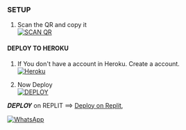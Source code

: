 ### SETUP

1. Scan the QR and copy it
    <br>
<a href='https://GOURAV-MD-DEPLOY.gourav6.repl.co/' target="_blank"><img alt='SCAN QR' src='https://img.shields.io/badge/Scan_qr-100000?style=for-the-badge&logo=scan&logoColor=white&labelColor=black&color=black'/></a>

#### DEPLOY TO HEROKU 

1. If You don't have a account in Heroku. Create a account.
    <br>
<a href='https://signup.heroku.com/' target="_blank"><img alt='Heroku' src='https://img.shields.io/badge/-Create-black?style=for-the-badge&logo=heroku&logoColor=white'/></a>

3. Now Deploy
    <br>
<a href='https://dashboard.heroku.com/new?button-url=https://github.com/darkdevil3610/Gourav-Simple-MD&template=https://github.com/darkdevil3610/Gourav-Simple-MD.git' target="_blank"><img alt='DEPLOY' src='https://img.shields.io/badge/-DEPLOY-black?style=for-the-badge&logo=heroku&logoColor=white'/></a>

𝑫𝑬𝑷𝑳𝑶𝒀 on REPLIT ==> [Deploy on Replit](https://replit.com/github/darkdevil3610/Gourav-Simple-MD-Replit),


<a href="https://chat.whatsapp.com/"><img alt="WhatsApp" src="https://img.shields.io/badge/-Whatsapp%20Group-black?style=for-the-badge&logo=whatsapp&logoColor=white"/></a>
